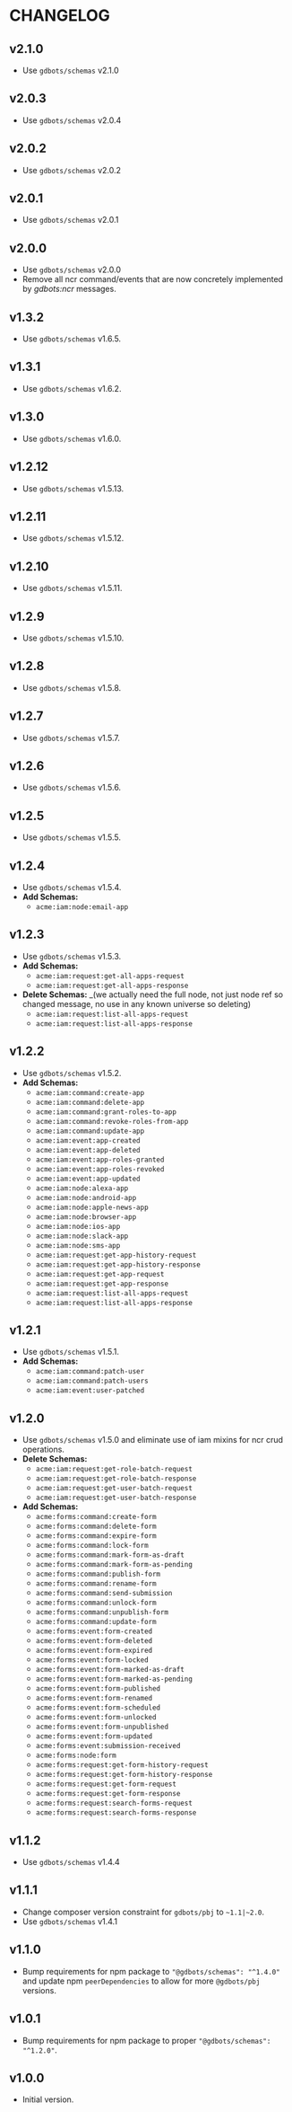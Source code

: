 # CHANGELOG


## v2.1.0
* Use `gdbots/schemas` v2.1.0


## v2.0.3
* Use `gdbots/schemas` v2.0.4


## v2.0.2
* Use `gdbots/schemas` v2.0.2


## v2.0.1
* Use `gdbots/schemas` v2.0.1


## v2.0.0
* Use `gdbots/schemas` v2.0.0
* Remove all ncr command/events that are now concretely implemented by _gdbots:ncr_ messages.


## v1.3.2
* Use `gdbots/schemas` v1.6.5.


## v1.3.1
* Use `gdbots/schemas` v1.6.2.


## v1.3.0
* Use `gdbots/schemas` v1.6.0.


## v1.2.12
* Use `gdbots/schemas` v1.5.13.


## v1.2.11
* Use `gdbots/schemas` v1.5.12.


## v1.2.10
* Use `gdbots/schemas` v1.5.11.


## v1.2.9
* Use `gdbots/schemas` v1.5.10.


## v1.2.8
* Use `gdbots/schemas` v1.5.8.


## v1.2.7
* Use `gdbots/schemas` v1.5.7.


## v1.2.6
* Use `gdbots/schemas` v1.5.6.


## v1.2.5
* Use `gdbots/schemas` v1.5.5.


## v1.2.4
* Use `gdbots/schemas` v1.5.4.
* __Add Schemas:__
  * `acme:iam:node:email-app`


## v1.2.3
* Use `gdbots/schemas` v1.5.3.
* __Add Schemas:__
  * `acme:iam:request:get-all-apps-request`
  * `acme:iam:request:get-all-apps-response`
* __Delete Schemas:__ _(we actually need the full node, not just node ref so changed message, no use in any known universe so deleting)
  * `acme:iam:request:list-all-apps-request`
  * `acme:iam:request:list-all-apps-response`


## v1.2.2
* Use `gdbots/schemas` v1.5.2.
* __Add Schemas:__
  * `acme:iam:command:create-app`
  * `acme:iam:command:delete-app`
  * `acme:iam:command:grant-roles-to-app`
  * `acme:iam:command:revoke-roles-from-app`
  * `acme:iam:command:update-app`
  * `acme:iam:event:app-created`
  * `acme:iam:event:app-deleted`
  * `acme:iam:event:app-roles-granted`
  * `acme:iam:event:app-roles-revoked`
  * `acme:iam:event:app-updated`
  * `acme:iam:node:alexa-app`
  * `acme:iam:node:android-app`
  * `acme:iam:node:apple-news-app`
  * `acme:iam:node:browser-app`
  * `acme:iam:node:ios-app`
  * `acme:iam:node:slack-app`
  * `acme:iam:node:sms-app`
  * `acme:iam:request:get-app-history-request`
  * `acme:iam:request:get-app-history-response`
  * `acme:iam:request:get-app-request`
  * `acme:iam:request:get-app-response`
  * `acme:iam:request:list-all-apps-request`
  * `acme:iam:request:list-all-apps-response`


## v1.2.1
* Use `gdbots/schemas` v1.5.1.
* __Add Schemas:__
  * `acme:iam:command:patch-user`
  * `acme:iam:command:patch-users`
  * `acme:iam:event:user-patched`


## v1.2.0
* Use `gdbots/schemas` v1.5.0 and eliminate use of iam mixins for ncr crud operations.
* __Delete Schemas:__
  * `acme:iam:request:get-role-batch-request`
  * `acme:iam:request:get-role-batch-response`
  * `acme:iam:request:get-user-batch-request`
  * `acme:iam:request:get-user-batch-response`
* __Add Schemas:__
  * `acme:forms:command:create-form`
  * `acme:forms:command:delete-form`
  * `acme:forms:command:expire-form`
  * `acme:forms:command:lock-form`
  * `acme:forms:command:mark-form-as-draft`
  * `acme:forms:command:mark-form-as-pending`
  * `acme:forms:command:publish-form`
  * `acme:forms:command:rename-form`
  * `acme:forms:command:send-submission`
  * `acme:forms:command:unlock-form`
  * `acme:forms:command:unpublish-form`
  * `acme:forms:command:update-form`
  * `acme:forms:event:form-created`
  * `acme:forms:event:form-deleted`
  * `acme:forms:event:form-expired`
  * `acme:forms:event:form-locked`
  * `acme:forms:event:form-marked-as-draft`
  * `acme:forms:event:form-marked-as-pending`
  * `acme:forms:event:form-published`
  * `acme:forms:event:form-renamed`
  * `acme:forms:event:form-scheduled`
  * `acme:forms:event:form-unlocked`
  * `acme:forms:event:form-unpublished`
  * `acme:forms:event:form-updated`
  * `acme:forms:event:submission-received`
  * `acme:forms:node:form`
  * `acme:forms:request:get-form-history-request`
  * `acme:forms:request:get-form-history-response`
  * `acme:forms:request:get-form-request`
  * `acme:forms:request:get-form-response`
  * `acme:forms:request:search-forms-request`
  * `acme:forms:request:search-forms-response`


## v1.1.2
* Use `gdbots/schemas` v1.4.4


## v1.1.1
* Change composer version constraint for `gdbots/pbj` to `~1.1|~2.0`.
* Use `gdbots/schemas` v1.4.1


## v1.1.0
* Bump requirements for npm package to `"@gdbots/schemas": "^1.4.0"` and
  update npm `peerDependencies` to allow for more `@gdbots/pbj` versions.


## v1.0.1
* Bump requirements for npm package to proper `"@gdbots/schemas": "^1.2.0"`.


## v1.0.0
* Initial version.
